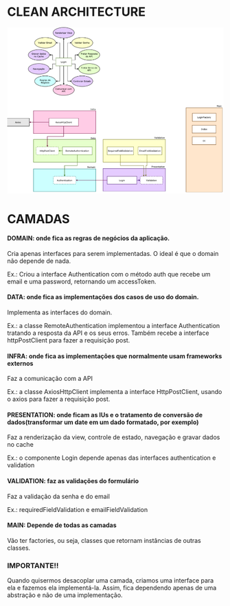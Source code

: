 # CLEAN ARCHITECTURE

![Clean architecture](./assets/clean-react.png)

# CAMADAS

#### DOMAIN: onde fica as regras de negócios da aplicação.

Cria apenas interfaces para serem implementadas. O ideal é que o domain não depende de nada.

Ex.: Criou a interface Authentication com o método auth que recebe um email e uma password, retornando um accessToken.

#### DATA: onde fica as implementações dos casos de uso do domain.

Implementa as interfaces do domain.

Ex.: a classe RemoteAuthentication implementou a interface Authentication tratando a resposta da API e os seus erros. Também recebe a interface httpPostClient para fazer a requisição post.

#### INFRA: onde fica as implementações que normalmente usam frameworks externos

Faz a comunicação com a API

Ex.: a classe AxiosHttpClient implementa a interface HttpPostClient, usando o axios para fazer a requisição post.

#### PRESENTATION: onde ficam as IUs e o tratamento de conversão de dados(transformar um date em um dado formatado, por exemplo)

Faz a renderização da view, controle de estado, navegação e gravar dados no cache

Ex.: o componente Login depende apenas das interfaces authentication e validation

#### VALIDATION: faz as validações do formulário

Faz a validação da senha e do email

Ex.: requiredFieldValidation e emailFieldValidation

#### MAIN: Depende de todas as camadas

Vão ter factories, ou seja, classes que retornam instâncias de outras classes.

### IMPORTANTE!!

Quando quisermos desacoplar uma camada, criamos uma interface para ela e fazemos ela implementá-la. Assim, fica dependendo apenas de uma abstração e não de uma implementação.
